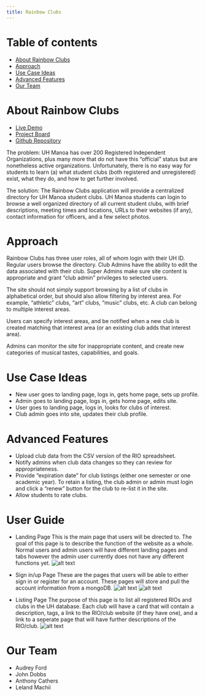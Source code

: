 ```yaml
---
title: Rainbow Clubs
---
```


# Table of contents

* [About Rainbow Clubs](#about-rainbow-clubs)
* [Approach](#approach)
* [Use Case Ideas](#use-case-ideas)
* [Advanced Features](#advanced-features)
* [Our Team](#our-team)

# About Rainbow Clubs

* [Live Demo](http://rainbowclubs.meteorapp.com)
* [Project Board](https://github.com/rainbowclubs/rainbowclubs/projects/1)
* [Github Repository](https://github.com/rainbowclubs/rainbowclubs)

The problem: UH Manoa has over 200 Registered Independent Organizations, plus many more that do not have this “official” status but are nonetheless active organizations. Unfortunately, there is no easy way for students to learn (a) what student clubs (both registered and unregistered) exist, what they do, and how to get further involved.

The solution: The Rainbow Clubs application will provide a centralized directory for UH Manoa student clubs. UH Manoa students can login to browse a well organized directory of all current student clubs, with brief descriptions, meeting times and locations, URLs to their websites (if any), contact information for officers, and a few select photos.

# Approach

Rainbow Clubs has three user roles, all of whom login with their UH ID. Regular users browse the directory. Club Admins have the ability to edit the data associated with their club. Super Admins make sure site content is appropriate and grant “club admin” privileges to selected users.

The site should not simply support browsing by a list of clubs in alphabetical order, but should also allow filtering by interest area. For example, “athletic” clubs, “art” clubs, “music” clubs, etc. A club can belong to multiple interest areas.

Users can specify interest areas, and be notified when a new club is created matching that interest area (or an existing club adds that interest area).

Admins can monitor the site for inappropriate content, and create new categories of musical tastes, capabilities, and goals.

# Use Case Ideas

* New user goes to landing page, logs in, gets home page, sets up profile.
* Admin goes to landing page, logs in, gets home page, edits site.
* User goes to landing page, logs in, looks for clubs of interest.
* Club admin goes into site, updates their club profile.

# Advanced Features

* Upload club data from the CSV version of the RIO spreadsheet.
* Notify admins when club data changes so they can review for appropriateness.
* Provide “expiration date” for club listings (either one semester or one academic year). To retain a listing, the club admin or admin must login and click a “renew” button for the club to re-list it in the site.
* Allow students to rate clubs.

# User Guide

* Landing Page
This is the main page that users will be directed to.  The goal of this page is to describe the function of the website as a whole.  Normal users and admin users will have different landing pages and tabs however the admin user currently does not have any different functions yet.
![alt text](https://github.com/rainbowclubs/rainbowclubs.github.io/images/landing.png)

* Sign in/up Page
These are the pages that users will be able to either sign in or register for an account.  These pages will store and pull the account information from a mongoDB.
![alt text](https://github.com/rainbowclubs/rainbowclubs.github.io/images/signin.png)
![alt text](https://github.com/rainbowclubs/rainbowclubs.github.io/images/signup.png)

* Listing Page
The purpose of this page is to list all registered RIOs and clubs in the UH database.  Each club will have a card that will contain a description, tags, a link to the RIO/club website (if they have one), and a link to a seperate page that will have further descriptions of the RIO/club.
![alt text](https://github.com/rainbowclubs/rainbowclubs.github.io/images/listing.png)

# Our Team

* Audrey Ford
* John Dobbs
* Anthony Cathers
* Leland Machii
